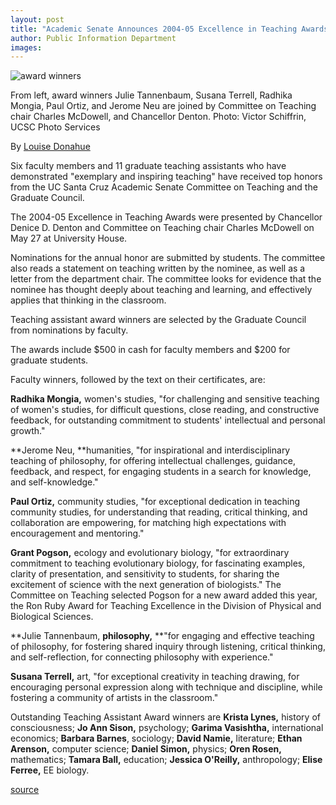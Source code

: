 ```yaml
---
layout: post
title: "Academic Senate Announces 2004-05 Excellence in Teaching Awards"
author: Public Information Department
images:
---
```


![award winners][1]  
  
From left, award winners Julie Tannenbaum, Susana Terrell, Radhika Mongia, Paul Ortiz, and Jerome Neu are joined by Committee on Teaching chair Charles McDowell, and Chancellor Denton. Photo: Victor Schiffrin, UCSC Photo Services

  
By [Louise Donahue][2]

Six faculty members and 11 graduate teaching assistants who have demonstrated "exemplary and inspiring teaching" have received top honors from the UC Santa Cruz Academic Senate Committee on Teaching and the Graduate Council.

The 2004-05 Excellence in Teaching Awards were presented by Chancellor Denice D. Denton and Committee on Teaching chair Charles McDowell on May 27 at University House.   

Nominations for the annual honor are submitted by students. The committee also reads a statement on teaching written by the nominee, as well as a letter from the department chair. The committee looks for evidence that the nominee has thought deeply about teaching and learning, and effectively applies that thinking in the classroom.

Teaching assistant award winners are selected by the Graduate Council from nominations by faculty.  

The awards include $500 in cash for faculty members and $200 for graduate students.  

Faculty winners, followed by the text on their certificates, are:  

**Radhika Mongia,** women's studies, "for challenging and sensitive teaching of women's studies, for difficult questions, close reading, and constructive feedback, for outstanding commitment to students' intellectual and personal growth."  
  
**Jerome Neu, **humanities, "for inspirational and interdisciplinary teaching of philosophy, for offering intellectual challenges, guidance, feedback, and respect, for engaging students in a search for knowledge, and self-knowledge."  

**Paul Ortiz,** community studies, "for exceptional dedication in teaching community studies, for understanding that reading, critical thinking, and collaboration are empowering, for matching high expectations with encouragement and mentoring."  
  
**Grant Pogson,** ecology and evolutionary biology, "for extraordinary commitment to teaching evolutionary biology, for fascinating examples, clarity of presentation, and sensitivity to students, for sharing the excitement of science with the next generation of biologists." The Committee on Teaching selected Pogson for a new award added this year, the Ron Ruby Award for Teaching Excellence in the Division of Physical and Biological Sciences.  

**Julie Tannenbaum, **philosophy,** **"for engaging and effective teaching of philosophy, for fostering shared inquiry through listening, critical thinking, and self-reflection, for connecting philosophy with experience."  

**Susana Terrell,** art, "for exceptional creativity in teaching drawing, for encouraging personal expression along with technique and discipline, while fostering a community of artists in the classroom."   

Outstanding Teaching Assistant Award winners are **Krista Lynes,** history of consciousness; **Jo Ann Sison,** psychology; **Garima Vasishtha,** international economics; **Barbara Barnes**, sociology; **David Namie,** literature; **Ethan Arenson,** computer science; **Daniel Simon,** physics; **Oren Rosen,** mathematics; **Tamara Ball,** education; **Jessica O'Reilly,** anthropology; **Elise Ferree,** EE biology.

[1]: http://currents.ucsc.edu/04-05/art/teaching2.05-06-06.jpg
[2]: mailto:ldonahue@ucsc.edu

[source](http://www1.ucsc.edu/currents/04-05/06-13/teaching2.asp "Permalink to teaching2")
